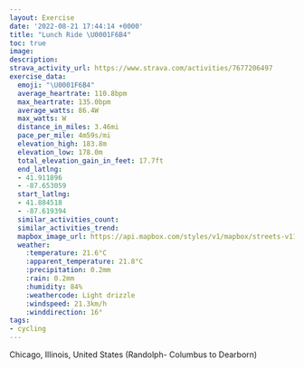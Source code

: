 ```yaml
---
layout: Exercise
date: '2022-08-21 17:44:14 +0000'
title: "Lunch Ride \U0001F6B4"
toc: true
image:
description:
strava_activity_url: https://www.strava.com/activities/7677206497
exercise_data:
  emoji: "\U0001F6B4"
  average_heartrate: 110.8bpm
  max_heartrate: 135.0bpm
  average_watts: 86.4W
  max_watts: W
  distance_in_miles: 3.46mi
  pace_per_mile: 4m59s/mi
  elevation_high: 183.8m
  elevation_low: 178.0m
  total_elevation_gain_in_feet: 17.7ft
  end_latlng:
  - 41.911896
  - -87.653059
  start_latlng:
  - 41.884518
  - -87.619394
  similar_activities_count:
  similar_activities_trend:
  mapbox_image_url: https://api.mapbox.com/styles/v1/mapbox/streets-v11/static/path-5+787af2-1.0(eqs~FfdxuOBFCN%3FTIFCRMHAF%40%5CFZ%3FRAHOJ%3FHCH%3FPIT%3FLJd%40%3FZBZEvBEX%3Fj%40Ft%40EL%3FJFR%40XAd%40DVGNICKHHZA%5CEP%3FHB%5ELl%40%3Fb%40CNA%5EIT%3F%60%40Jb%40D~%40Jf%40AF%40b%40Ln%40C%5CBZDAXRHBZn%40Gf%40%3FRQDD%60%40DJCN%40LBDUr%40Q%5CCJGFAF%40HB%40%3FGF%40HDCF%3Fd%40H%5C%3FVJj%40%40l%40JVBLCNEDKAIFCVELMHIVYV%5DCK%5D%40TIAQBEFg%40Io%40YM%3FSQIDIHm%40FQ%3FKFYDa%40EUGUEe%40BA%5EI%60AGhEI%40EKM%40QAW%40MHu%40DI%3F%5BGIBc%40Ci%40BOAEEG%3FGGG%3FGDSMMSMAMJQ%3FGCMPMv%40EJCNHT%3F%5EClBEn%40TXSWs%40HOAUDc%40%3FOEe%40Dg%40%3FID_%40AOCs%40AiB%3FaCFiA%3FaAFcA%3F_DPCGW%3FWHKA%5B%3Fs%40%40MAEMEAe%40HuAEg%40%40UA_%40FAHw%40EYFSOSCaAJUAeA%3Fa%40F%5BAe%40%3FWCo%40%40E%3FEIGCQHs%40DYCg%40H%5BCUBOCkAJw%40EIFc%40Eq%40Hq%40%3Fo%40DMCIBSAMEg%40DIEg%40HeBAq%40Fk%40Gs%40LOC%5BBa%40A_%40DMPi%40EK%40OGOMG%40I%3F%40HEDHb%40B%5CAt%40B%5CCF%3FPCh%40%40JGV%40%60%40%3Fl%40B%5EA%60%40DzBAPDzAAN%40%5CE%7CABZAz%40DlAAtACP%40PC~%40DrD%3FNENaBrC%7B%40pAYl%40ORYh%40i%40t%40IFELs%40%60AuCvEk%40v%40kAlBeBjCqB%60D%5Dd%40EHENQHGRe%40v%40CLUVG%40EJCLMTgAxAcAbBOPW%5EKTiAvAOZ%7DAbCe%40n%40iApBcCxDADJ%40HPD%60D%3Fb%40%40XDB%3FHEPBdBAf%40CHM%40),pin-s-s+e5b22e(-87.6194,41.88451),pin-s-f+89ae00(-87.65306000000002,41.91189000000002)/auto/800x800?access_token=pk.eyJ1Ijoiam9zaGJlY2ttYW4iLCJhIjoiY205eWR2aDd1MWZ6djJrbXc4a3M0bWZleiJ9.XiG9OWkNcZk2QzjJbxLB4A
  weather:
    :temperature: 21.6°C
    :apparent_temperature: 21.8°C
    :precipitation: 0.2mm
    :rain: 0.2mm
    :humidity: 84%
    :weathercode: Light drizzle
    :windspeed: 21.3km/h
    :winddirection: 16°
tags:
- cycling
---
```

Chicago, Illinois, United States (Randolph- Columbus to Dearborn)
